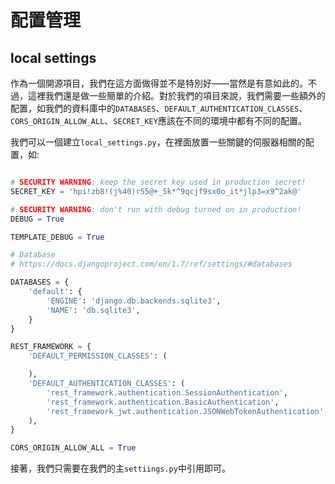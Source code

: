 配置管理
===

local settings
---

作為一個開源項目，我們在這方面做得並不是特別好——當然是有意如此的。不過，這裡我們還是做一些簡單的介紹。對於我們的項目來說，我們需要一些額外的配置，如我們的資料庫中的``DATABASES``、``DEFAULT_AUTHENTICATION_CLASSES``、``CORS_ORIGIN_ALLOW_ALL``、``SECRET_KEY``應該在不同的環境中都有不同的配置。

我們可以一個建立``local_settings.py``，在裡面放置一些關鍵的伺服器相關的配置，如:

```python

# SECURITY WARNING: keep the secret key used in production secret!
SECRET_KEY = 'hpi!zb8!(j%40)r55@+_5k*^9qcjf9sx0o_it*jlp3=x9^2ak@'

# SECURITY WARNING: don't run with debug turned on in production!
DEBUG = True

TEMPLATE_DEBUG = True

# Database
# https://docs.djangoproject.com/en/1.7/ref/settings/#databases

DATABASES = {
    'default': {
        'ENGINE': 'django.db.backends.sqlite3',
        'NAME': 'db.sqlite3',
    }
}

REST_FRAMEWORK = {
    'DEFAULT_PERMISSION_CLASSES': (

    ),
    'DEFAULT_AUTHENTICATION_CLASSES': (
        'rest_framework.authentication.SessionAuthentication',
        'rest_framework.authentication.BasicAuthentication',
        'rest_framework_jwt.authentication.JSONWebTokenAuthentication',
    ),
}

CORS_ORIGIN_ALLOW_ALL = True
```

接著，我們只需要在我們的主``settiings.py``中引用即可。
